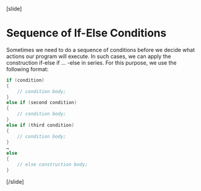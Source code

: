 [slide]
# Sequence of If-Else Conditions
Sometimes we need to do a sequence of conditions before we decide what actions our program will execute. In such cases, we can apply the construction if-else if ... -else in series. For this purpose, we use the following format:

```csharp
if (condition)
{
    // condition body;
}
else if (second condition)
{
    // condition body;
}
else if (third condition)
{
    // condition body;
}
…
else
{
    // else construction body;
}
```
[/slide]
